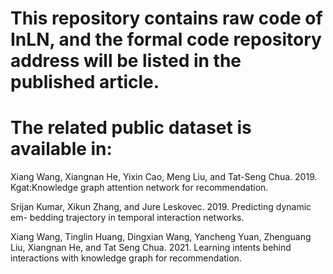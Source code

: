 # This repository contains raw code of InLN, and the formal code repository address will be listed in the published article.
# The related public dataset is available in:
 Xiang Wang, Xiangnan He, Yixin Cao, Meng Liu, and Tat-Seng Chua. 2019. Kgat:Knowledge graph attention network for recommendation.
 
 Srijan Kumar, Xikun Zhang, and Jure Leskovec. 2019. Predicting dynamic em- bedding trajectory in temporal interaction networks.
 
 Xiang Wang, Tinglin Huang, Dingxian Wang, Yancheng Yuan, Zhenguang Liu, Xiangnan He, and Tat Seng Chua. 2021. Learning intents behind interactions with knowledge graph for recommendation.
